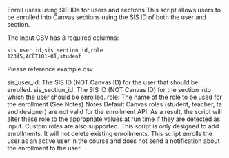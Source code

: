 Enroll users using SIS IDs for users and sections
This script allows users to be enrolled into Canvas sections using the SIS ID of both the user and section. 

The input CSV has 3 required columns:

    sis_user_id,sis_section_id,role
    12345,ACCT101-01,student
Please reference example.csv

sis_user_id: The SIS ID (NOT Canvas ID) for the user that should be enrolled.
sis_section_id: The SIS ID (NOT Canvas ID) for the section into which the user should be enrolled.
role: The name of the role to be used for the enrollment (See Notes)
Notes
Default Canvas roles (student, teacher, ta and designer) are not valid for the enrollment API. As a result, the script will alter these role to the appropriate values at run time if they are detected as input. Custom roles are also supported.
This script is only designed to add enrollments. It will not delete existing enrollments.
This script enrolls the user as an active user in the course and does not send a notification about the enrollment to the user.